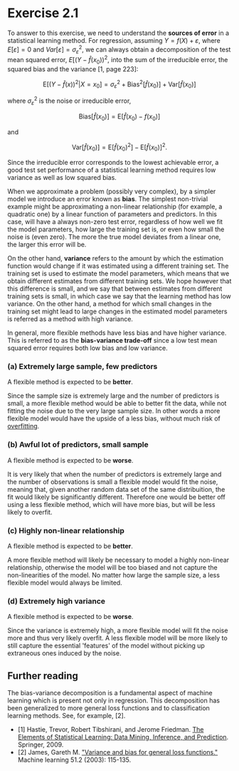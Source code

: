 
# Exercise 2.1

To answer to this exercise, we need to understand the <b>sources of error</b> in a statistical learning method. For regression, assuming $Y = f(X) + \varepsilon$, where $E[\varepsilon]=0$ and $Var[\varepsilon]=\sigma_\varepsilon^2$, we can always obtain a decomposition of the test mean squared error, $E[(Y - \hat{f}(x_0))^2$, into the sum of the irreducible error, the squared bias and the variance [1, page 223]:

$$\mathrm{E}\big[\big(Y - \hat{f}(x)\big)^2 \big| X=x_0 \big] = \sigma_\varepsilon^2 + \mathrm{Bias}^2\big[\hat{f}(x_0)\big] + \mathrm{Var}\big[ \hat{f}(x_0) \big]$$


where $\sigma_\varepsilon^2$ is the noise or irreducible error, 

$$\mathrm{Bias}\big[\hat{f}(x_0)\big] = \mathrm{E}\big[\hat{f}(x_0) - f(x_0)\big]$$

and

$$\mathrm{Var}\big[\hat{f}(x_0)\big] = \mathrm{E}[\hat{f}(x_0)^2] - \mathrm{E}[\hat{f}(x_0)]^2.$$


Since the irreducible error corresponds to the lowest achievable error, a good test set performance of a statistical learning method requires low variance as well as low squared bias.

When we approximate a problem (possibly very complex), by a simpler model we introduce an error known as <b>bias</b>.
The simplest non-trivial example might be approximating a non-linear relationship (for example, a quadratic one) by a linear function of parameters and predictors. In this case, will have a always non-zero test error, regardless of how well we fit the model parameters, how large the training set is, or even how small the noise is (even zero). The more the true model deviates from a linear one, the larger this error will be.

On the other hand, <b>variance</b> refers to the amount by which the estimation function would change if it was estimated using a different training set.
The training set is used to estimate the model parameters, which means that we obtain different estimates from different training sets. We hope however that this difference is small, and we say that between estimates from different training sets is small, in which case we say that the learning method has low variance.
On the other hand, a method for which small changes in the training set might lead to large changes in the estimated model parameters is referred as a method with high variance.

In general, more flexible methods have less bias and have higher variance. This is referred to as the  <b>bias-variance trade-off</b> since a low test mean squared error requires both low bias and low variance.

### (a) Extremely large sample, few predictors

A flexible method is expected to be **better**. 

Since the sample size is extremely large and the number of predictors is small, a more flexible method would be able to better fit the data, while not fitting the noise due to the very large sample size. In other words a more flexible model would have the upside of a less bias, without much risk of [overfitting](https://www.youtube.com/watch?v=DQWI1kvmwRg).

### (b) Awful lot of predictors, small sample

A flexible method is expected to be  **worse**.

It is very likely that when the number of predictors is extremely large and the number of observations is small a flexible model would fit the noise, meaning that, given another random data set of the same distribuition, the fit would likely be significantly different. Therefore one would be better off using a less flexible method, which will have more bias, but will be less likely to overfit.

### (c) Highly non-linear relationship

A flexible method is expected to be  **better**.

A more flexible method will likely be necessary to model a highly non-linear relationship, otherwise the model will be too biased and not capture the non-linearities of the model. No matter how large the sample size, a less flexible model would always be limited.

### (d) Extremely high variance

A flexible method is expected to be  **worse**.

Since the variance is extremely high, a more flexible model will fit the noise more and thus very likely overfit. A less flexible model will be more likely to still capture the essential 'features' of the model without picking up extraneous ones induced by the noise.

## Further reading

The bias-variance decomposition is a fundamental aspect of machine learning which is present not only in regression. This decomposition has been generalized to more general loss functions and to classification learning methods. See, for example, [2].


* [1] Hastie, Trevor, Robert Tibshirani, and Jerome Friedman. [The Elements of Statistical Learning: Data Mining, Inference, and Prediction](https://web.stanford.edu/~hastie/ElemStatLearn/). Springer, 2009.
* [2] James, Gareth M. ["Variance and bias for general loss functions."](http://www-bcf.usc.edu/~gareth/research/bv.pdf)  Machine learning 51.2 (2003): 115-135. 
